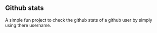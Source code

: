 ## Github stats

A simple fun project to check the github stats of a github user by simply using there username.

